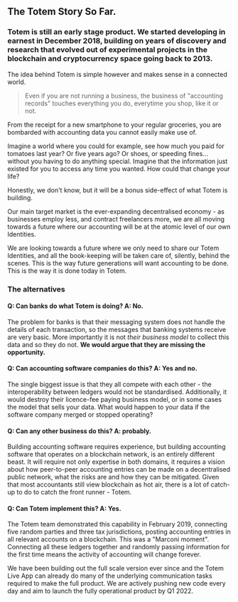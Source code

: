 

## The Totem Story So Far.

### Totem is still an early stage product. We started developing in earnest in December 2018, building on years of discovery and research that evolved out of experimental projects in the blockchain and cryptocurrency space going back to 2013.

The idea behind Totem is simple however and makes sense in a connected world. 

> Even if you are not running a business, the business of "accounting records" touches everything you do, everytime you shop, like it or not. 

From the receipt for a new smartphone to your regular groceries, you are bombarded with accounting data you cannot easily make use of. 

Imagine a world where you could for example, see how much you paid for tomatoes last year? Or five years ago? Or shoes, or speeding fines... without you having to do anything special. Imagine that the information just existed for you to access any time you wanted. How could that change your life? 

Honestly, we don't know, but it will be a bonus side-effect of what Totem is building. 

Our main target market is the ever-expanding decentralised economy - as businesses employ less, and contract freelancers more, we are all moving towards a future where our accounting will be at the atomic level of our own Identities.

We are looking towards a future where we only need to share our Totem Identities, and all the book-keeping will be taken care of, silently, behind the scenes. This is the way future generations will want accounting to be done. This is the way it is done today in Totem. 

### The alternatives

#### Q: Can banks do what Totem is doing? A: No. 

The problem for banks is that their messaging system does not handle the details of each transaction, so the messages that banking systems receive are very basic. More importantly it is not _their business model_ to collect this data and so they do not. **We would argue that they are missing the opportunity.** 

#### Q: Can accounting software companies do this? A: Yes and no.

The single biggest issue is that they all compete with each other - the interoperability between ledgers would not be standardised. Additionally, it would destroy their licence-fee paying business model, or in some cases the model that sells your data. What would happen to your data if the software company merged or stopped operating?

#### Q: Can any other business do this? A: probably.

Building accounting software requires experience, but building accounting software that operates on a blockchain network, is an entirely different beast. It will require not only expertise in both domains, it requires a vision about how peer-to-peer accounting entries can be made on a decentralised public network, what the risks are and how they can be mitigated. Given that most accountants still view blockchain as hot air, there is a lot of catch-up to do to catch the front runner - Totem. 

#### Q: Can Totem implement this? A: Yes.

The Totem team demonstrated this capability in February 2019, connecting five random parties and three tax jurisdictions, posting accounting entries in all relevant accounts on a blockchain. This was a "Marconi moment". Connecting all these ledgers together and randomly passing information for the first time means the activity of accounting will change forever.

We have been building out the full scale version ever since and the Totem Live App can already do many of the underlying communication tasks required to make the full product. We are actively pushing new code every day and aim to launch the fully operational product by Q1 2022.